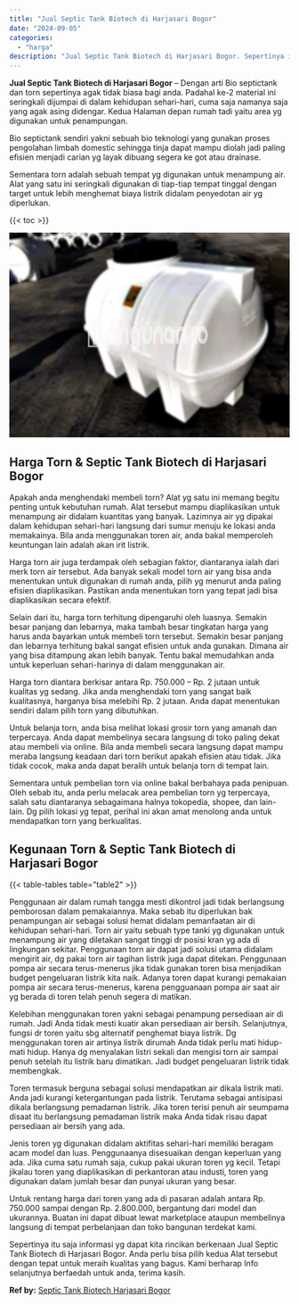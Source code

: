 ```yaml
---
title: "Jual Septic Tank Biotech di Harjasari Bogor"
date: "2024-09-05"
categories: 
  - "harga"
description: "Jual Septic Tank Biotech di Harjasari Bogor. Sepertinya itu saja informasi yg dapat kita rincikan berkenaan Jual Septic Tank Biotech di Harjasari Bogor. Anda..."
---
```


**Jual Septic Tank Biotech di Harjasari Bogor** – Dengan arti Bio septictank dan torn sepertinya agak tidak biasa bagi anda. Padahal ke-2 material ini seringkali dijumpai di dalam kehidupan sehari-hari, cuma saja namanya saja yang agak asing didengar. Kedua Halaman depan rumah tadi yaitu area yg digunakan untuk penampungan.

Bio septictank sendiri yakni sebuah bio teknologi yang gunakan proses pengolahan limbah domestic sehingga tinja dapat mampu diolah jadi paling efisien menjadi carian yg layak dibuang segera ke got atau drainase.

Sementara torn adalah sebuah tempat yg digunakan untuk menampung air. Alat yang satu ini seringkali digunakan di tiap-tiap tempat tinggal dengan target untuk lebih menghemat biaya listrik didalam penyedotan air yg diperlukan.

{{< toc >}}

![Jual Septic Tank Biotech di Harjasari Bogor](/images/jual-bio-septictank-12.png)

## Harga Torn & Septic Tank Biotech di Harjasari Bogor

Apakah anda menghendaki membeli torn? Alat yg satu ini memang begitu penting untuk kebutuhan rumah. Alat tersebut mampu diaplikasikan untuk menampung air didalam kuantitas yang banyak. Lazimnya air yg dipakai dalam kehidupan sehari-hari langsung dari sumur menuju ke lokasi anda memakainya. Bila anda menggunakan toren air, anda bakal memperoleh keuntungan lain adalah akan irit listrik.

Harga torn air juga terdampak oleh sebagian faktor, diantaranya ialah dari merk torn air tersebut. Ada banyak sekali model torn air yang bisa anda menentukan untuk digunakan di rumah anda, pilih yg menurut anda paling efisien diaplikasikan. Pastikan anda menentukan torn yang tepat jadi bisa diaplikasikan secara efektif.

Selain dari itu, harga torn terhitung dipengaruhi oleh luasnya. Semakin besar panjang dan lebarnya, maka tambah besar tingkatan harga yang harus anda bayarkan untuk membeli torn tersebut. Semakin besar panjang dan lebarnya terhitung bakal sangat efisien untuk anda gunakan. Dimana air yang bisa ditampung akan lebih banyak. Tentu bakal memudahkan anda untuk keperluan sehari-harinya di dalam menggunakan air.

Harga torn diantara berkisar antara Rp. 750.000 – Rp. 2 jutaan untuk kualitas yg sedang. Jika anda menghendaki torn yang sangat baik kualitasnya, harganya bisa melebihi Rp. 2 jutaan. Anda dapat menentukan sendiri dalam pilih torn yang dibutuhkan.

Untuk belanja torn, anda bisa melihat lokasi grosir torn yang amanah dan terpercaya. Anda dapat membelinya secara langsung di toko paling dekat atau membeli via online. Bila anda membeli secara langsung dapat mampu meraba langsung keadaan dari torn berikut apakah efisien atau tidak. Jika tidak cocok, maka anda dapat beralih untuk belanja torn di tempat lain.

Sementara untuk pembelian torn via online bakal berbahaya pada penipuan. Oleh sebab itu, anda perlu melacak area pembelian torn yg terpercaya, salah satu diantaranya sebagaimana halnya tokopedia, shopee, dan lain-lain. Dg pilih lokasi yg tepat, perihal ini akan amat menolong anda untuk mendapatkan torn yang berkualitas.

## Kegunaan Torn & Septic Tank Biotech di Harjasari Bogor

{{< table-tables table="table2" >}}

Penggunaan air dalam rumah tangga mesti dikontrol jadi tidak berlangsung pemborosan dalam pemakaiannya. Maka sebab itu diperlukan bak penampungan air sebagai solusi hemat didalam pemanfaatan air di kehidupan sehari-hari. Torn air yaitu sebuah type tanki yg digunakan untuk menampung air yang diletakan sangat tinggi dr posisi kran yg ada di lingkungan sekitar. Penggunaan torn air dapat jadi solusi utama didalam mengirit air, dg pakai torn air tagihan listrik juga dapat ditekan. Penggunaan pompa air secara terus-menerus jika tidak gunakan toren bisa menjadikan budget pengeluaran listrik kita naik. Adanya toren dapat kurangi pemakaian pompa air secara terus-menerus, karena pengguanaan pompa air saat air yg berada di toren telah penuh segera di matikan.

Kelebihan menggunakan toren yakni sebagai penampung persediaan air di rumah. Jadi Anda tidak mesti kuatir akan persediaan air bersih. Selanjutnya, fungsi dr toren yaitu sbg alternatif penghemat biaya listrik. Dg menggunakan toren air artinya listrik dirumah Anda tidak perlu mati hidup-mati hidup. Hanya dg menyalakan listri sekali dan mengisi torn air sampai penuh setelah itu listrik baru dimatikan. Jadi budget pengeluaran listrik tidak membengkak.

Toren termasuk berguna sebagai solusi mendapatkan air dikala listrik mati. Anda jadi kurangi ketergantungan pada listrik. Terutama sebagai antisipasi dikala berlangsung pemadaman listrik. Jika toren terisi penuh air seumpama disaat itu berlangsung pemadaman listrik maka Anda tidak risau dapat persediaan air bersih yang ada.

Jenis toren yg digunakan didalam aktifitas sehari-hari memiliki beragam acam model dan luas. Penggunaanya disesuaikan dengan keperluan yang ada. Jika cuma satu rumah saja, cukup pakai ukuran toren yg kecil. Tetapi jikalau toren yang diaplikasikan di perkantoran atau industi, toren yang digunakan dalam jumlah besar dan punyai ukuran yang besar.

Untuk rentang harga dari toren yang ada di pasaran adalah antara Rp. 750.000 sampai dengan Rp. 2.800.000, bergantung dari model dan ukurannya. Buatan ini dapat dibuat lewat marketplace ataupun membelinya langsung di tempat perbelanjaan dan toko bangunan terdekat kami.

Sepertinya itu saja informasi yg dapat kita rincikan berkenaan Jual Septic Tank Biotech di Harjasari Bogor. Anda perlu bisa pilih kedua Alat tersebut dengan tepat untuk meraih kualitas yang bagus. Kami berharap Info selanjutnya berfaedah untuk anda, terima kasih.

**Ref by:** [Septic Tank Biotech Harjasari Bogor](https://id.wikipedia.org/wiki/Septic)
